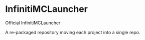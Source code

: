 InfinitiMCLauncher
==================

Official InfinitiMCLauncher

A re-packaged repository moving each project into a single repo.
